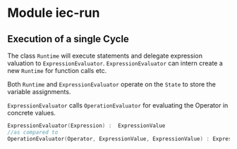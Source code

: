 # Module iec-run

Execution of a single Cycle
---

The class `Runtime` will execute statements
 and delegate expression valuation to `ExpressionEvaluator`. `ExpressionEvaluator` can intern create a
 new `Runtime` for function calls etc.
 
Both `Runtime` and `ExpressionEvaluator` operate on the `State` to store the variable assignments.

`ExpressionEvaluator` calls `OperationEvaluator` for evaluating the Operator in concrete values.


```kotlin
ExpressionEvaluator(Expression) :  ExpressionValue
//as compared to
OperationEvaluator(Operator, ExpressionValue, ExpressionValue) : ExpressionValue
```
